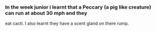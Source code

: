 ### In the week junior i learnt that a Peccary (a pig like creature) can run at about 30 mph and they 
eat cacti. I also learnt they have a scent gland on there rump.
